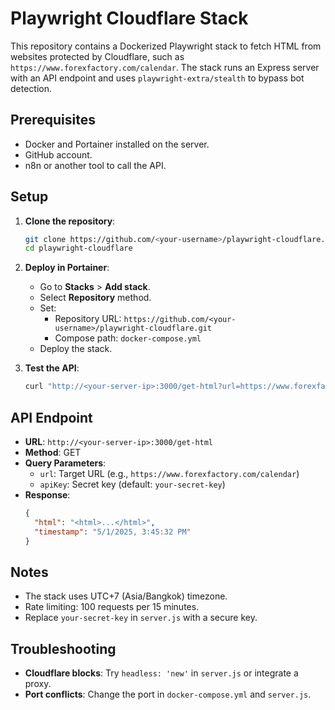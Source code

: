 # Playwright Cloudflare Stack

This repository contains a Dockerized Playwright stack to fetch HTML from websites protected by Cloudflare, such as `https://www.forexfactory.com/calendar`. The stack runs an Express server with an API endpoint and uses `playwright-extra/stealth` to bypass bot detection.

## Prerequisites
- Docker and Portainer installed on the server.
- GitHub account.
- n8n or another tool to call the API.

## Setup
1. **Clone the repository**:
   ```bash
   git clone https://github.com/<your-username>/playwright-cloudflare.git
   cd playwright-cloudflare
   ```

2. **Deploy in Portainer**:
   - Go to **Stacks** > **Add stack**.
   - Select **Repository** method.
   - Set:
     - Repository URL: `https://github.com/<your-username>/playwright-cloudflare.git`
     - Compose path: `docker-compose.yml`
   - Deploy the stack.

3. **Test the API**:
   ```bash
   curl "http://<your-server-ip>:3000/get-html?url=https://www.forexfactory.com/calendar&apiKey=your-secret-key"
   ```

## API Endpoint
- **URL**: `http://<your-server-ip>:3000/get-html`
- **Method**: GET
- **Query Parameters**:
  - `url`: Target URL (e.g., `https://www.forexfactory.com/calendar`)
  - `apiKey`: Secret key (default: `your-secret-key`)
- **Response**:
  ```json
  {
    "html": "<html>...</html>",
    "timestamp": "5/1/2025, 3:45:32 PM"
  }
  ```

## Notes
- The stack uses UTC+7 (Asia/Bangkok) timezone.
- Rate limiting: 100 requests per 15 minutes.
- Replace `your-secret-key` in `server.js` with a secure key.

## Troubleshooting
- **Cloudflare blocks**: Try `headless: 'new'` in `server.js` or integrate a proxy.
- **Port conflicts**: Change the port in `docker-compose.yml` and `server.js`.